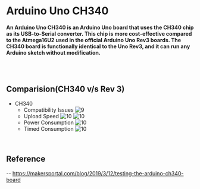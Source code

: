 # Arduino Uno CH340

**<p>An Arduino Uno CH340 is an Arduino Uno board that uses the CH340 chip as its USB-to-Serial converter. This chip is more cost-effective compared to the Atmega16U2 used in the official Arduino Uno Rev3 boards. The CH340 board is functionally identical to the Uno Rev3, and it can run any Arduino sketch without modification. </p>**
<br>
<br>
## Comparision(CH340 v/s Rev 3) ##
- CH340
  - Compatibility Issues
    ![9](https://github.com/Prerak8880/KiCAD_PCBDesigning/assets/96664052/e57c3f7c-fa21-4038-9191-de87e1bb7067)<br>
  - Upload Speed
    ![10](https://github.com/Prerak8880/KiCAD_PCBDesigning/assets/96664052/4af955fe-a291-4f84-a6f8-e2080871a170)
    ![10](https://github.com/Prerak8880/KiCAD_PCBDesigning/assets/96664052/3f23a495-a8fb-4f70-bc2d-1987bb208000)<br>
  - Power Consumption
    ![10](https://github.com/Prerak8880/KiCAD_PCBDesigning/assets/96664052/eeede216-d19e-48e7-94a9-e43b778c8b42)<br>
  - Timed Consumption
    ![10](https://github.com/Prerak8880/KiCAD_PCBDesigning/assets/96664052/e821f810-14f4-4027-ae23-4e0e5d2165af)<br>
<br>

## Reference
-- https://makersportal.com/blog/2019/3/12/testing-the-arduino-ch340-board






